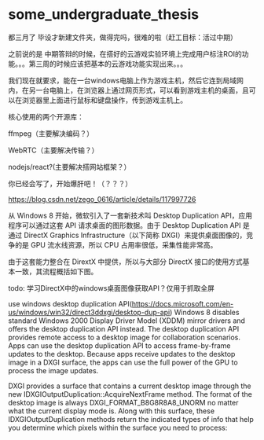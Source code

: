 # some_undergraduate_thesis
都三月了 毕设才新建文件夹，做得完吗，很难的啦（赶工目标：活过中期）

之前说的是 中期答辩的时候，在搭好的云游戏实验环境上完成用户标注ROI的功能。。。第三周的时候应该把基本的云游戏功能实现出来。。。

我们现在就要求，能在一台windows电脑上作为游戏主机，然后它连到局域网内，在另一台电脑上，在浏览器上通过网页形式，可以看到游戏主机的桌面，且可以在浏览器里上面进行鼠标和键盘操作，传到游戏主机上。

核心使用的两个开源库：

ffmpeg（主要解决编码？）

WebRTC（主要解决传输？）

nodejs/react?(主要解决搭网站框架？）

你已经会写了，开始爆肝吧！（？？？）

https://blog.csdn.net/zego_0616/article/details/117997726

从 Windows 8 开始，微软引入了一套新技术叫 Desktop Duplication API，应用程序可以通过这套 API 请求桌面的图形数据。由于 Desktop Duplication API 是通过 DirectX Graphics Infrastructure（以下简称 DXGI）来提供桌面图像的，竞争的是 GPU 流水线资源，所以 CPU 占用率很低，采集性能非常高。

由于这套能力整合在 DirextX 中提供，所以与大部分 DirectX 接口的使用方式基本一致，其流程概括如下图。

todo: 学习DirectX中的windows桌面图像获取API？仅用于抓取全屏

use windows desktop duplication API(https://docs.microsoft.com/en-us/windows/win32/direct3ddxgi/desktop-dup-api)
Windows 8 disables standard Windows 2000 Display Driver Model (XDDM) mirror drivers and offers the desktop duplication API instead. The desktop duplication API provides remote access to a desktop image for collaboration scenarios. Apps can use the desktop duplication API to access frame-by-frame updates to the desktop. Because apps receive updates to the desktop image in a DXGI surface, the apps can use the full power of the GPU to process the image updates.

DXGI provides a surface that contains a current desktop image through the new IDXGIOutputDuplication::AcquireNextFrame method. The format of the desktop image is always DXGI_FORMAT_B8G8R8A8_UNORM no matter what the current display mode is. Along with this surface, these IDXGIOutputDuplication methods return the indicated types of info that help you determine which pixels within the surface you need to process:





